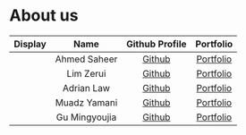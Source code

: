 # About us
Display |     Name     |            Github Profile             | Portfolio 
--------|:------------:|:-------------------------------------:|:---------:
[](https://via.placeholder.com/100.png?text=Photo) | Ahmed Saheer | [Github](https://github.com/saheer17) | [Portfolio](team/saheer17.md)
[](https://via.placeholder.com/100.png?text=Photo) | Lim Zerui | [Github](https://github.com/limzerui) | [Portfolio](team/limzerui.md)
[](https://via.placeholder.com/100.png?text=Photo) | Adrian Law | [Github](https://github.com/aydrienlaw) | [Portfolio](docs/team/johndoe.md)
[](https://via.placeholder.com/100.png?text=Photo) | Muadz Yamani | [Github](https://github.com/muadzyamani) | [Portfolio](docs/team/muadzyamani.md)
[](https://via.placeholder.com/100.png?text=Photo) | Gu Mingyoujia | [Github](https://github.com/gumingyoujia) | [Portfolio](docs/team/johndoe.md)
